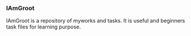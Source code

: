 ### IAmGroot
IAmGroot is a repository of myworks and tasks.
It is useful and beginners task files for learning purpose.
